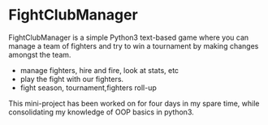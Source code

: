 # FightClubManager

FightClubManager is a simple Python3 text-based game where you can manage a team of fighters and try to win a tournament
by making changes amongst the team.

- manage fighters, hire and fire, look at stats, etc
- play the fight with our fighters.
- fight season, tournament,fighters roll-up


This mini-project has been worked on for four days in my spare time, while consolidating my knowledge of OOP basics in python3.